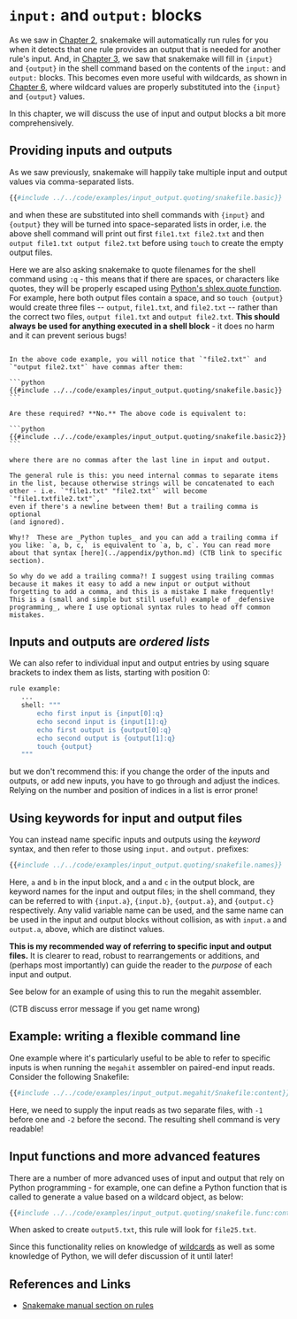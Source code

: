 # `input:` and `output:` blocks

As we saw in [Chapter 2](../chapter_2.md), snakemake will automatically
run rules for you when it detects that one rule provides an output
that is needed for another rule's input. And, in
[Chapter 3](../chapter_3.md), we saw that snakemake will fill in `{input}`
and `{output}` in the shell command based on the contents of the
`input:` and `output:` blocks. This becomes even more useful
with wildcards, as shown in [Chapter 6](../chapter_6.md), where wildcard
values are properly substituted into the `{input}` and `{output}` values.

In this chapter, we will discuss the use of input and output blocks
a bit more comprehensively.

## Providing inputs and outputs

As we saw previously, snakemake will happily take multiple input and
output values via comma-separated lists.

```python
{{#include ../../code/examples/input_output.quoting/snakefile.basic}}
```

and when these are substituted into shell commands with `{input}` and
`{output}` they will be turned into space-separated lists in order,
i.e. the above shell command will print out first `file1.txt
file2.txt` and then `output file1.txt output file2.txt` before using `touch` to
create the empty output files.

Here we are also asking snakemake to quote filenames for the shell
command using `:q` - this means that if there are spaces, or
characters like quotes, they will be properly escaped using
[Python's shlex.quote function](https://docs.python.org/3/library/shlex.html#shlex.quote).
For example, here both output files contain a space, and so `touch
{output}` would create three files -- `output`, `file1.txt`, and
`file2.txt` -- rather than the correct two files, `output file1.txt`
and `output file2.txt`.  **This should always be used for anything
executed in a shell block** - it does no harm and it can prevent
serious bugs!

~~~admonish info title='Where can we (and should we) put commas?'

In the above code example, you will notice that `"file2.txt"` and
`"output file2.txt"` have commas after them:

```python
{{#include ../../code/examples/input_output.quoting/snakefile.basic}}
```

Are these required? **No.** The above code is equivalent to:

```python
{{#include ../../code/examples/input_output.quoting/snakefile.basic2}}
```

where there are no commas after the last line in input and output.

The general rule is this: you need internal commas to separate items
in the list, because otherwise strings will be concatenated to each
other - i.e. `"file1.txt" "file2.txt"` will become `"file1.txtfile2.txt"`,
even if there's a newline between them! But a trailing comma is optional
(and ignored).

Why!?  These are _Python tuples_ and you can add a trailing comma if
you like: `a, b, c,` is equivalent to `a, b, c`. You can read more
about that syntax [here](../appendix/python.md) (CTB link to specific
section).

So why do we add a trailing comma?! I suggest using trailing commas
because it makes it easy to add a new input or output without
forgetting to add a comma, and this is a mistake I make frequently!
This is a (small and simple but still useful) example of _defensive
programming_, where I use optional syntax rules to head off common
mistakes.

~~~

## Inputs and outputs are _ordered lists_

We can also refer to individual input and output entries by using
square brackets to index them as lists, starting with position 0:

```python
rule example:
   ...
   shell: """
       echo first input is {input[0]:q}
       echo second input is {input[1]:q}
       echo first output is {output[0]:q}
       echo second output is {output[1]:q}
       touch {output}
   """
```

but we don't recommend this: if you change the order of the inputs and
outputs, or add new inputs, you have to go through and adjust the
indices.  Relying on the number and position of indices in a list is
error prone!

## Using keywords for input and output files

You can instead name specific inputs and outputs using the _keyword_
syntax, and then refer to those using `input.` and `output.` prefixes:
```python
{{#include ../../code/examples/input_output.quoting/snakefile.names}}
```

Here, `a` and `b` in the input block, and `a` and `c` in the output block,
are keyword names for the input and output files; in the shell command,
they can be referred to with `{input.a}`, `{input.b}`, `{output.a}`, and
`{output.c}` respectively. Any valid variable name can be used, and the
same name can be used in the input and output blocks without collision,
as with `input.a` and `output.a`, above, which are distinct values.

**This is my recommended way of referring to specific input and output
files.** It is clearer to read, robust to rearrangements or additions, and
(perhaps most importantly) can guide the reader to the _purpose_ of each
input and output.

See below for an example of using this to run the megahit assembler.

(CTB discuss error message if you get name wrong)

## Example: writing a flexible command line

One example where it's particularly useful to be able to refer to
specific inputs is when running the `megahit` assembler on paired-end
input reads. Consider the following Snakefile:
```python
{{#include ../../code/examples/input_output.megahit/Snakefile:content}}
```
Here, we need to supply the input reads as two separate files,
with `-1` before one and `-2` before the second. The resulting
shell command is very readable!

## Input functions and more advanced features

There are a number of more advanced uses of input and output that rely
on Python programming - for example, one can define a Python function
that is called to generate a value based on a wildcard object, as below:

```python
{{#include ../../code/examples/input_output.quoting/snakefile.func:content}}
```

When asked to create `output5.txt`, this rule will look for
`file25.txt`.

Since this functionality relies on knowledge of
[wildcards](wildcards.md) as well as some knowledge of Python, we will
defer discussion of it until later!

## References and Links

* [Snakemake manual section on rules](https://snakemake.readthedocs.io/en/stable/snakefiles/rules.html#snakefiles-and-rules)
